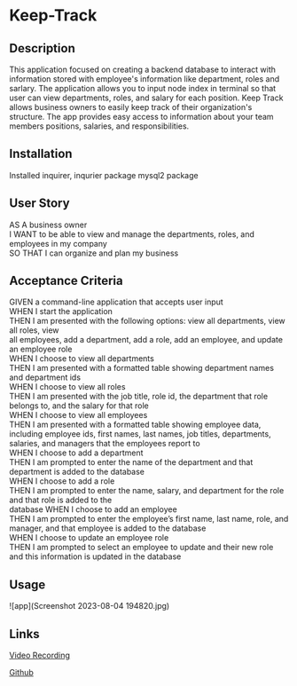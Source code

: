 # Keep-Track

## Description 
This application focused on creating a backend database to interact with information stored with employee's information like department, roles and sarlary. The application allows you to input node index in terminal so that user can view departments, roles, and salary for each position.
Keep Track allows business owners to easily keep track of their organization's structure.
The app provides easy access to information about your team members positions, salaries, and responsibilities.

## Installation 

Installed inquirer, inqurier package mysql2 package

## User Story
AS A business owner<br>
I WANT to be able to view and manage the departments, roles, and employees in my company<br>
SO THAT I can organize and plan my business

## Acceptance Criteria
GIVEN a command-line application that accepts user input<br>
WHEN I start the application<br>
THEN I am presented with the following options: view all departments, view all roles, view<br> 
all employees, add a department, add a role, add an employee, and update an employee role<br>
WHEN I choose to view all departments<br>
THEN I am presented with a formatted table showing department names and department ids<br>
WHEN I choose to view all roles<br>
THEN I am presented with the job title, role id, the department that role belongs to, and the 
salary for that role<br>
WHEN I choose to view all employees<br>
THEN I am presented with a formatted table showing employee data, including employee ids, first names, last names, job titles, departments, salaries, and managers that the employees report to<br>
WHEN I choose to add a department<br>
THEN I am prompted to enter the name of the department and that department is added to the database<br>
WHEN I choose to add a role<br>
THEN I am prompted to enter the name, salary, and department for the role and that role is added to the<br> database
WHEN I choose to add an employee<br>
THEN I am prompted to enter the employee’s first name, last name, role, and manager, and that employee is added to the database<br>
WHEN I choose to update an employee role<br>
THEN I am prompted to select an employee to update and their new role and this information is updated in the database

## Usage

![app](Screenshot 2023-08-04 194820.jpg)

## Links
[Video Recording](https://drive.google.com/file/d/1PI-wzcwJfE4dZUV96a48WKq41a2RFV3m/view)

[Github](https://github.com/Lexxvasquez/Keep-Track)